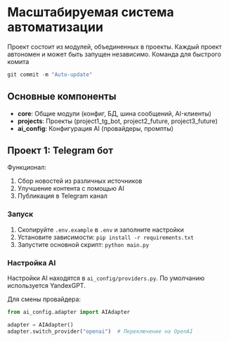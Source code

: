 # Масштабируемая система автоматизации

Проект состоит из модулей, объединенных в проекты. Каждый проект автономен и может быть запущен независимо.
Команда для быстрого комита
```python
git commit -m "Auto-update"
```

## Основные компоненты

- **core**: Общие модули (конфиг, БД, шина сообщений, AI-клиенты)
- **projects**: Проекты (project1_tg_bot, project2_future, project3_future)
- **ai_config**: Конфигурация AI (провайдеры, промпты)

## Проект 1: Telegram бот

Функционал:
1. Сбор новостей из различных источников
2. Улучшение контента с помощью AI
3. Публикация в Telegram канал

### Запуск

1. Скопируйте `.env.example` в `.env` и заполните настройки
2. Установите зависимости: `pip install -r requirements.txt`
3. Запустите основной скрипт: `python main.py`

### Настройка AI

Настройки AI находятся в `ai_config/providers.py`. По умолчанию используется YandexGPT.

Для смены провайдера:
```python
from ai_config.adapter import AIAdapter

adapter = AIAdapter()
adapter.switch_provider("openai")  # Переключение на OpenAI

